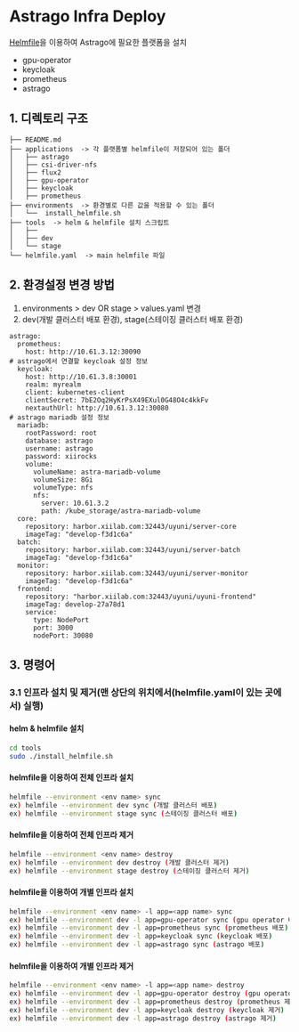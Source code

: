# Astrago Infra Deploy

[Helmfile](https://helmfile.readthedocs.io/en/latest/)을 이용하여 Astrago에 필요한 플랫폼을 설치
* gpu-operator
* keycloak 
* prometheus
* astrago

## 1. 디렉토리 구조
```
├── README.md
├── applications  -> 각 플랫폼별 helmfile이 저장되어 있는 폴더
│   ├── astrago
│   ├── csi-driver-nfs
│   ├── flux2
│   ├── gpu-operator
│   ├── keycloak
│   ├── prometheus
├── environments  -> 환경별로 다른 값을 적용할 수 있는 폴더
│   └──  install_helmfile.sh
├── tools  -> helm & helmfile 설치 스크립트 
│   ├── 
│   ├── dev
│   └── stage
└── helmfile.yaml  -> main helmfile 파일
```

## 2. 환경설정 변경 방법
1. environments > dev OR stage > values.yaml 변경 
2. dev(개발 클러스터 배포 환경), stage(스테이징 클러스터 배포 환경)
```
astrago:
  prometheus:
    host: http://10.61.3.12:30090
# astrago에서 연결할 keycloak 설정 정보    
  keycloak:
    host: http://10.61.3.8:30001
    realm: myrealm
    client: kubernetes-client
    clientSecret: 7bE2Oq2HyKrPsX49EXul0G48O4c4kkFv
    nextauthUrl: http://10.61.3.12:30080
# astrago mariadb 설정 정보    
  mariadb:
    rootPassword: root
    database: astrago
    username: astrago
    password: xiirocks
    volume:
      volumeName: astra-mariadb-volume
      volumeSize: 8Gi
      volumeType: nfs
      nfs:
        server: 10.61.3.2
        path: /kube_storage/astra-mariadb-volume
  core:
    repository: harbor.xiilab.com:32443/uyuni/server-core
    imageTag: "develop-f3d1c6a"
  batch:
    repository: harbor.xiilab.com:32443/uyuni/server-batch
    imageTag: "develop-f3d1c6a"
  monitor:
    repository: harbor.xiilab.com:32443/uyuni/server-monitor
    imageTag: "develop-f3d1c6a"
  frontend:
    repository: "harbor.xiilab.com:32443/uyuni/uyuni-frontend"
    imageTag: develop-27a78d1
    service:
      type: NodePort
      port: 3000
      nodePort: 30080
```

## 3. 명령어
### 3.1 인프라 설치 및 제거(맨 상단의 위치에서(helmfile.yaml이 있는 곳에서) 실행)
#### helm & helmfile 설치
```sh
cd tools
sudo ./install_helmfile.sh
```

#### helmfile을 이용하여 전체 인프라 설치 
```sh
helmfile --environment <env name> sync
ex) helmfile --environment dev sync (개발 클러스터 배포)
ex) helmfile --environment stage sync (스테이징 클러스터 배포)
```
#### helmfile을 이용하여 전체 인프라 제거
```sh
helmfile --environment <env name> destroy
ex) helmfile --environment dev destroy (개발 클러스터 제거)
ex) helmfile --environment stage destroy (스테이징 클러스터 제거)
```
#### helmfile을 이용하여 개별 인프라 설치
```sh
helmfile --environment <env name> -l app=<app name> sync
ex) helmfile --environment dev -l app=gpu-operator sync (gpu operator 배포)
ex) helmfile --environment dev -l app=prometheus sync (prometheus 배포)
ex) helmfile --environment dev -l app=keycloak sync (keycloak 배포)
ex) helmfile --environment dev -l app=astrago sync (astrago 배포)
```
#### helmfile을 이용하여 개별 인프라 제거
```sh
helmfile --environment <env name> -l app=<app name> destroy
ex) helmfile --environment dev -l app=gpu-operator destroy (gpu operator 제거)
ex) helmfile --environment dev -l app=prometheus destroy (prometheus 제거)
ex) helmfile --environment dev -l app=keycloak destroy (keycloak 제거)
ex) helmfile --environment dev -l app=astrago destroy (astrago 제거)
```
